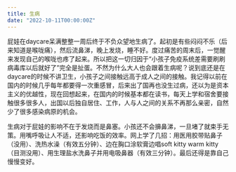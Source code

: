 ```yaml
---
title: 生病
date: "2022-10-11T00:00:00Z"
---
```


屁娃在daycare呆满整整一周后终于不负众望地生病了。起初是有些闷闷不乐（后来知道是喉咙痛），然后流鼻涕，晚上发烧，睡不好。度过痛苦的周末后，一觉醒来发现自己的喉咙也疼了起来。所以把这一切归因于“小孩子免疫系统差需要刷刷病毒库以后就好了”完全是扯蛋。不然为什么大人也会跟着生病呢？说到底还是在daycare的时候不讲卫生，小孩子之间接触远高于成人之间的接触。我记得以前在国内的时候几乎每年都要得一次重感冒，后来出了国再也没生过病，还以为是资本主义的优越性，现在回想起来，在国内的时候基本都在读书，每天上学和宿舍要接触很多很多人，出国以后独自居住、工作，人与人之间的关系不再那么亲密，自然少了很多感染病原的机会。

生病对于屁娃的影响不在于发烧而是鼻塞。小孩还不会擤鼻涕，一旦堵了就束手无策。用嘴呼吸让人不适，还影响吃饭的效率。网上学了几招：用医用胶带贴鼻子（没用）、洗热水澡（有效五分钟）、边在胸口涂软膏边唱soft kitty warm kitty（目测没用）、用生理盐水洗鼻子并用电吸鼻器（有效三分钟）。最后还得是靠自己慢慢变好。

